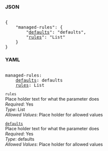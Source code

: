 ### JSON 
<pre> 
{
    "managed-rules": {
        "<a href=#defaults>defaults</a>": "defaults", 
        "<a href=#rules>rules</a>": "List"
    }
}</pre> 
### YAML 
<pre> 
managed-rules:
    <a href=#defaults>defaults</a>: defaults
    <a href=#rules>rules</a>: List
</pre> 


`rules`  <a name="rules"></a> \
Place holder text for what the parameter does \
*Required*: Yes \
*Type*: List \
*Allowed Values*: Place holder for allowed values

<a name= "defaults" href="global-options/aws-config/managed-rules/defaults.md">`defaults`</a> \
Place holder text for what the parameter does \
*Required*: Yes \
*Type*: defaults \
*Allowed Values*: Place holder for allowed values

